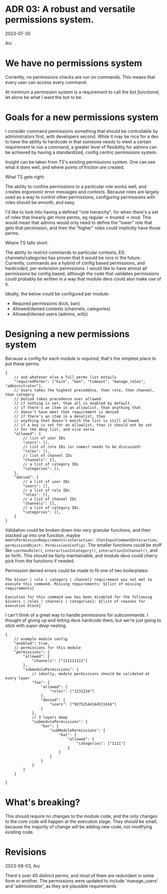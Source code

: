 # ADR 03: A robust and versatile permissions system.

2023-07-30

Arc

# We have no permissions system

Currently, no permissions checks are run on commands. This means that every user can access every command. 

At minimum a permission system is a requirement to call the bot *functional*, let alone be what I want the bot to be. 

# Goals for a new permissions system

I consider command permissions something that should be controllable by administrators first, with developers second. While it may be nice for a dev to have the ability to hardcode in that someone needs to meet a certain requirement to run a command, a greater level of flexibility for admins can be achieved by having a standardized, config centric permissions system. 

Insight can be taken from TS's existing permissions system. One can see what it does well, and where points of friction are created. 

What TS gets right:

The ability to confine permissions to a particular role works well, and creates ergonomic error messages and contexts. Because roles are largely used as a way to control other permissions, configuring permissions with roles should be smooth, and easy. 

I'd like to look into having a defined "role hierarchy", for when there's a set of roles that linearly get more perms, eg regular -> trusted -> mod. This would mean that admins would only need to define the "lower" role that gets that permission, and then the "higher" roles could implicitly have those perms.

Where TS falls short:

The ability to restrict commands to particular contexts, EG channels/categories has proven that it would be nice in the future. Currently, commands are a hybrid of config based permissions, and hardcoded, per-extension permissions. I would like to have almost all permissions be config based, although the code that validates permissions could probably be written in a way that module devs could also make use of it.

Ideally, the below could be configured per module:
- Required permissions (kick, ban)
- Allowed/denied contexts (channels, categories)
- Allowed/denied users (admins, willz)

# Designing a new permissions system
Because a config for each module is *required*, that's the simplest place to put these perms.

```jsonc
{
    // and whatever else a full perms list entails
    "requiredPerms": ["kick", "ban", "timeout", "manage_roles", "administrator"],
    // Users takes the highest precedence, then role, then channel, than category
    // Denied takes precedence over allowed
    // if nothing is set, than all is enabled by default.
    // if there's an item in an allowlist, than anything that
    // doesn't have meet that requirement is denied
    // if there's an item in a denylist, than 
    // anything that doesn't match the list is still allowed
    // if a key is set for an allowlist, than it should not be set
    // for the deny list, and vice versa
    "allowed": {
        // list of user IDs
        "users": [],
        // list of role IDs (or names? needs to be discussed)
        "roles": [],
        // list of channel IDs
        "channels": [],
        // a list of category IDs
        "categories": [],
    },
    "denied": {
        // a list of user IDs
        "users": [],
        // a list of role IDs
        "roles": [],
        // a list of channel IDs
        "channels": [],
        // a list of category IDs.
        "categories": [],
    }
}
```

Validation could be broken down into very granular functions, and then stacked up into one function, maybe `meetsPermissionRequirements(interaction: ChatInputCommandInteraction, permissionObject: PermissionsConfig)`. The smaller functions could be stuff like `userHasRole()`, `interactionInCategory()`, `interactionInChannel()`, and so forth. This should be fairly maintainable, and module devs could cherry pick from the functions if needed.

Permission denied errors could be made to fit one of two boilerplates:

```
The ${user | role | category | channel} requirement was not met to execute this command. Missing requirements: ${list of missing requirements}
```

```
Execution for this command was has been disabled for the following ${users | roles | channels | categories}: ${list of reasons for execution block}
```

I can't think of a great way to handle permissions for subcommands. I thought of giving up and letting devs hardcode them, but we're just going to stick with *super deep* nesting. 

```jsonc
{
    // example module config
    "enabled": true,
    // permissions for this module
    "permissions": {
        "allowed": {
            "channels": ["111111111"]
        },
        "submodulePermissions": {
            // ideally, module permissions should be validated at every layer
            "foo": {
                "allowed": {
                    "roles": ["1231234"]
                },
                "denied": {
                    "users": ["92752544144572416"]
                }
            },
            // 3 layers deep 
            "submodulePermissions": {
                "bar": {
                    "subModulePermissions": {
                        "bat": {
                            "allowed": {
                                "categories": ["1111"]
                            }
                        }
                    }
                }
            }
        }
    }

}
```

# What's breaking?
This should require no changes to the module code, and the only changes to the core code will happen at the execution stage. They should be small, because the majority of change will be adding new code, not modifying existing code.

# Revisions

2023-08-03, Arc

There's over 40 distinct perms, and most of them are redundant in some form or another. 
The permissions were updated to include 'manage_users' and 'administrator', as they are plausible requirements